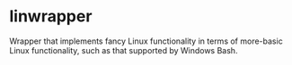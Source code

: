 # linwrapper
Wrapper that implements fancy Linux functionality in terms of more-basic Linux functionality, such as that supported by Windows Bash.
